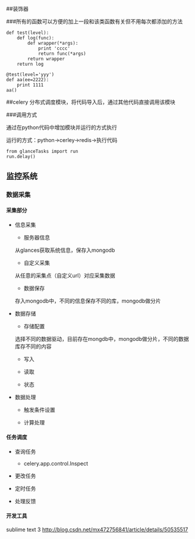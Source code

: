 ##装饰器

###所有的函数可以方便的加上一段和该类函数有关但不用每次都添加的方法

```
def test(level):
    def log(func):
        def wrapper(*args):
            print 'cccc'
            return func(*args)
        return wrapper
    return log 

@test(level='yyy')
def aa(ee=2222):
    print 1111
aa()
```


##celery 分布式调度模块，将代码导入后，通过其他代码直接调用该模块

###调用方式


通过在python代码中增加模块并运行的方式执行

运行的方式：python->cerley->redis->执行代码


```
from glanceTasks import run
run.delay()

```


## 监控系统


### 数据采集

#### 采集部分


+ 信息采集
 
    - 服务器信息

    从glances获取系统信息，保存入mongodb


    - 自定义采集
    
    从任意的采集点（自定义url）对应采集数据

    - 数据保存

    存入mongodb中，不同的信息保存不同的库，mongodb做分片


+ 数据存储
    
    - 存储配置

    选择不同的数据驱动，目前存在mongdb中，mongodb做分片，不同的数据库存不同的内容

    - 写入

    - 读取

    - 状态


+ 数据处理
    
    - 触发条件设置

    - 计算处理


#### 任务调度
   
+ 查询任务
    - celery.app.control.Inspect

+ 更改任务

+ 定时任务

+ 处理反馈


#### 开发工具

sublime text 3 http://blog.csdn.net/mx472756841/article/details/50535517
